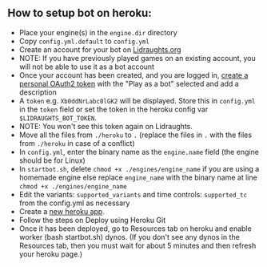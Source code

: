 ## How to setup bot on heroku:
- Place your engine(s) in the `engine.dir` directory
- Copy `config.yml.default` to `config.yml`
- Create an account for your bot on [Lidraughts.org](https://lidraughts.org/signup)
- NOTE: If you have previously played games on an existing account, you will not be able to use it as a bot account
- Once your account has been created, and you are logged in, [create a personal OAuth2 token](https://lidraughts.org/account/oauth/token/create?scopes[]=bot:play&description=lidraughts-bot) with the "Play as a bot" selected and add a description
- A `token` e.g. `Xb0ddNrLabc0lGK2` will be displayed. Store this in `config.yml` in the `token` field or set the token in the heroku config var `$LIDRAUGHTS_BOT_TOKEN`.
- NOTE: You won't see this token again on Lidraughts.
- Move all the files from `./heroku` to `.` (replace the files in `.` with the files from `./heroku` in case of a conflict)
- In `config.yml`, enter the binary name as the `engine.name` field (the engine should be for Linux)
- In `startbot.sh`, delete `chmod +x ./engines/engine_name` if you are using a homemade engine else replace `engine_name` with the binary name at line `chmod +x ./engines/engine_name`
- Edit the variants: `supported_variants` and time controls: `supported_tc` from the config.yml as necessary
- Create a [new heroku app](https://dashboard.heroku.com/new-app).
- Follow the steps on Deploy using Heroku Git
- Once it has been deployed, go to Resources tab on heroku and enable worker (bash startbot.sh) dynos. (If you don't see any dynos in the Resources tab, then you must wait for about 5 minutes and then refresh your heroku page.)

